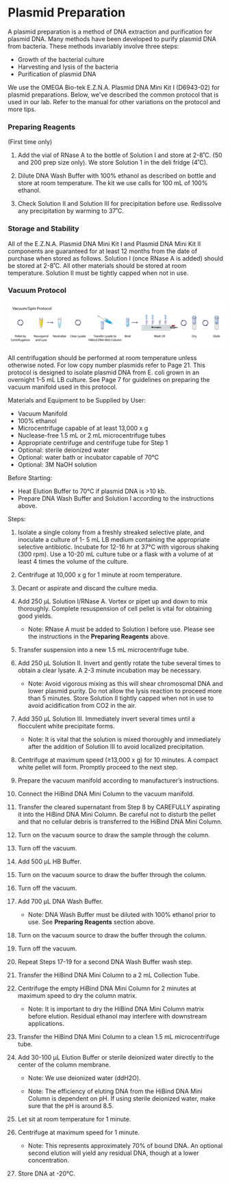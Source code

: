 # Plasmid Preparation

A plasmid preparation is a method of DNA extraction and purification for plasmid DNA. Many methods have been developed to purify plasmid DNA from bacteria. These methods invariably involve three steps:

- Growth of the bacterial culture
- Harvesting and lysis of the bacteria
- Purification of plasmid DNA

We use the OMEGA Bio-tek E.Z.N.A. Plasmid DNA Mini Kit I (D6943-02) for plasmid preparations. Below, we've described the common protocol that is used in our lab. Refer to the manual for other variations on the protocol and more tips.

### Preparing Reagents

(First time only)

1. Add the vial of RNase A to the bottle of Solution I and store at 2-8˚C. (50 and 200 prep size only). We store Solution 1 in the deli fridge (4˚C).

2. Dilute DNA Wash Buffer with 100% ethanol as described on bottle and store at room temperature. The kit we use calls for 100 mL of 100% ethanol.

3. Check Solution II and Solution III for precipitation before use. Redissolve any precipitation by warming to 37˚C.

### Storage and Stability

All of the E.Z.N.A. Plasmid DNA Mini Kit I and Plasmid DNA Mini Kit II components are guaranteed for at least 12 months from the date of purchase when stored as follows. Solution I (once RNase A is added) should be stored at 2-8˚C. All other materials should be stored at room temperature. Solution II must be tightly capped when not in use.

### Vacuum Protocol

<a href="https://github.com/"><center><img src="../figures/miniprep.png" width="1000"></center></a>


All centrifugation should be performed at room temperature unless otherwise noted. For low copy number plasmids refer to Page 21. This protocol is designed to isolate plasmid DNA from E. coli grown in an overnight 1-5 mL LB culture. See Page 7 for guidelines on preparing the vacuum manifold used in this protocol.

Materials and Equipment to be Supplied by User:

* Vacuum Manifold
* 100% ethanol
* Microcentrifuge capable of at least 13,000 x g
* Nuclease-free 1.5 mL or 2 mL microcentrifuge tubes
* Appropriate centrifuge and centrifuge tube for Step 1
* Optional: sterile deionized water
* Optional: water bath or incubator capable of 70°C
* Optional: 3M NaOH solution

Before Starting:

* Heat Elution Buffer to 70°C if plasmid DNA is >10 kb.
* Prepare DNA Wash Buffer and Solution I according to the instructions above.

Steps:

1. Isolate a single colony from a freshly streaked selective plate, and inoculate a culture of 1- 5 mL LB medium containing the appropriate selective antibiotic. Incubate for 12-16 hr at 37°C with vigorous shaking (300 rpm). Use a 10-20 mL culture tube or a flask with a volume of at least 4 times the volume of the culture.
2. Centrifuge at 10,000 x g for 1 minute at room temperature.
3. Decant or aspirate and discard the culture media.
4. Add 250 μL Solution I/RNase A. Vortex or pipet up and down to mix thoroughly. Complete resuspension of cell pellet is vital for obtaining good yields.

    + Note: RNase A must be added to Solution I before use. Please see the instructions in the **Preparing Reagents** above.

5. Transfer suspension into a new 1.5 mL microcentrifuge tube.
6. Add 250 μL Solution II. Invert and gently rotate the tube several times to obtain a clear lysate. A 2-3 minute incubation may be necessary.

    + Note: Avoid vigorous mixing as this will shear chromosomal DNA and lower plasmid purity. Do not allow the lysis reaction to proceed more than 5 minutes. Store Solution II tightly capped when not in use to avoid acidification from CO2 in the air.

7. Add 350 μL Solution III. Immediately invert several times until a flocculent white precipitate forms.

    + Note: It is vital that the solution is mixed thoroughly and immediately after the addition of Solution III to avoid localized precipitation.

8. Centrifuge at maximum speed (≥13,000 x g) for 10 minutes. A compact white pellet will form. Promptly proceed to the next step.
9. Prepare the vacuum manifold according to manufacturer’s instructions.
10. Connect the HiBind DNA Mini Column to the vacuum manifold.
11. Transfer the cleared supernatant from Step 8 by CAREFULLY aspirating it into the HiBind DNA Mini Column. Be careful not to disturb the pellet and that no cellular debris is transferred to the HiBind DNA Mini Column.
12. Turn on the vacuum source to draw the sample through the column.
13. Turn off the vacuum.
14. Add 500 μL HB Buffer.
15. Turn on the vacuum source to draw the buffer through the column.
16. Turn off the vacuum.
17. Add 700 μL DNA Wash Buffer.

    + Note: DNA Wash Buffer must be diluted with 100% ethanol prior to use. See **Preparing Reagents** section above.

18. Turn on the vacuum source to draw the buffer through the column.
19. Turn off the vacuum.
20. Repeat Steps 17-19 for a second DNA Wash Buffer wash step.
21. Transfer the HiBind DNA Mini Column to a 2 mL Collection Tube.
22. Centrifuge the empty HiBind DNA Mini Column for 2 minutes at maximum speed to dry the column matrix.

    + Note: It is important to dry the HiBind DNA Mini Column matrix before elution. Residual ethanol may interfere with downstream applications.

23. Transfer the HiBind DNA Mini Column to a clean 1.5 mL microcentrifuge tube.
24. Add 30-100 μL Elution Buffer or sterile deionized water directly to the center of the column membrane.

    + Note: We use deionized water (ddH2O).

    + Note: The efficiency of eluting DNA from the HiBind DNA Mini Column is dependent on pH. If using sterile deionized water, make sure that the pH is around 8.5.

25. Let sit at room temperature for 1 minute.
26. Centrifuge at maximum speed for 1 minute.

    + Note: This represents approximately 70% of bound DNA. An optional second elution will yield any residual DNA, though at a lower concentration.

27. Store DNA at -20°C.